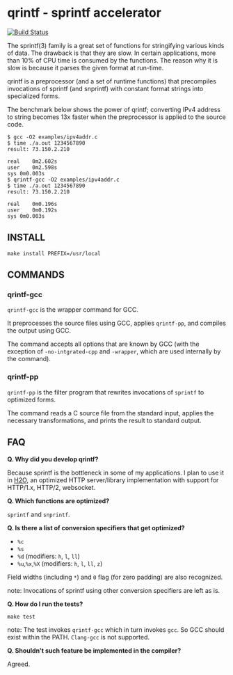 qrintf - sprintf accelerator
======

[![Build Status](https://travis-ci.org/kazuho/qrintf.svg?branch=master)](https://travis-ci.org/kazuho/qrintf)

The sprintf(3) family is a great set of functions for stringifying various kinds of data.
The drawback is that they are slow.
In certain applications, more than 10% of CPU time is consumed by the functions.
The reason why it is slow is because it parses the given format at run-time.

qrintf is a preprocessor (and a set of runtime functions) that precompiles invocations of sprintf (and snprintf) with constant format strings into specialized forms.

The benchmark below shows the power of qrintf; converting IPv4 address to string becomes 13x faster when the preprocessor is applied to the source code.

```
$ gcc -O2 examples/ipv4addr.c
$ time ./a.out 1234567890
result: 73.150.2.210

real	0m2.602s
user	0m2.598s
sys	0m0.003s
$ qrintf-gcc -O2 examples/ipv4addr.c
$ time ./a.out 1234567890
result: 73.150.2.210

real	0m0.196s
user	0m0.192s
sys	0m0.003s
```

INSTALL
---

```
make install PREFIX=/usr/local
```

COMMANDS
---

### qrintf-gcc

`qrintf-gcc` is the wrapper command for GCC.

It preprocesses the source files using GCC, applies `qrintf-pp`, and compiles the output using GCC.

The command accepts all options that are known by GCC (with the exception of `-no-intgrated-cpp` and `-wrapper`, which are used internally by the command).

### qrintf-pp

`qrintf-pp` is the filter program that rewrites invocations of `sprintf` to optimized forms.

The command reads a C source file from the standard input, applies the necessary transformations, and prints the result to standard output.

FAQ
---

__Q. Why did you develop qrintf?__

Because sprintf is the bottleneck in some of my applications.  I plan to use it in [H2O](https://github.com/kazuho/h2o), an optimized HTTP server/library implementation with support for HTTP/1.x, HTTP/2, websocket.

__Q. Which functions are optimized?__

`sprintf` and `snprintf`.

__Q. Is there a list of conversion specifiers that get optimized?__

- `%c`
- `%s`
- `%d` (modifiers: `h`, `l`, `ll`)
- `%u`,`%x`,`%X` (modifiers: `h`, `l`, `ll`, `z`)

Field widths (including `*`) and `0` flag (for zero padding) are also recognized.

note: Invocations of sprintf using other conversion specifiers are left as is.

__Q. How do I run the tests?__

```
make test
```

note: The test invokes `qrintf-gcc` which in turn invokes `gcc`.  So GCC should exist within the PATH.  `Clang-gcc` is not supported.

__Q. Shouldn't such feature be implemented in the compiler?__

Agreed.
